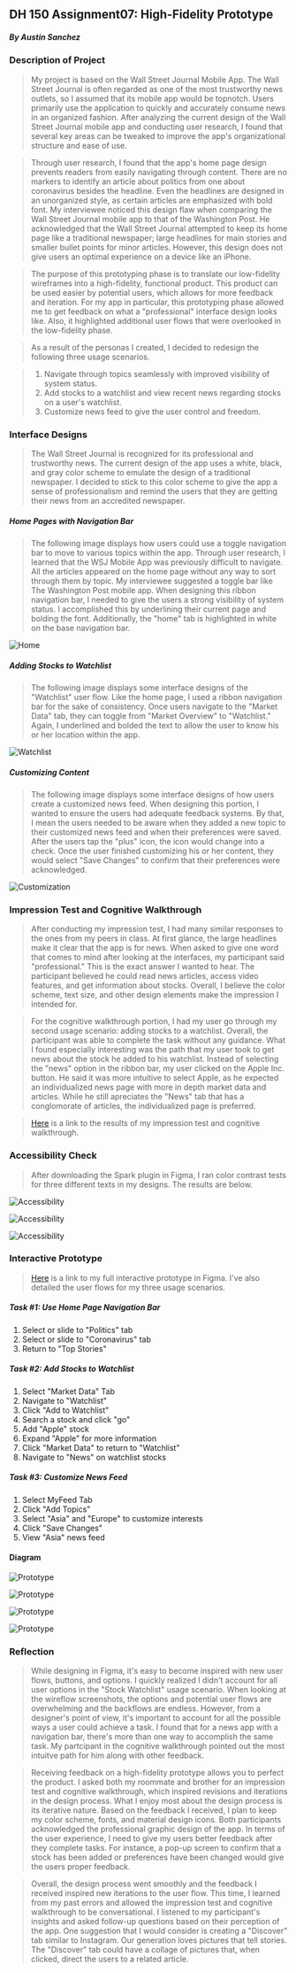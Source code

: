 ## DH 150 Assignment07: High-Fidelity Prototype
##### By Austin Sanchez


### Description of Project
>My project is based on the Wall Street Journal Mobile App. The Wall Street Journal is often regarded as one of the most trustworthy news outlets, so I assumed that its mobile app would be topnotch. Users primarily use the application to quickly and accurately consume news in an organized fashion. After analyzing the current design of the Wall Street Journal mobile app and conducting user research, I found that several key areas can be tweaked to improve the app's organizational structure and ease of use. 

>Through user research, I found that the app's home page design prevents readers from easily navigating through content. There are no markers to identify an article about politics from one about coronavirus besides the headline. Even the headlines are designed in an unorganized style, as certain articles are emphasized with bold font. My interviewee noticed this design flaw when comparing the Wall Street Journal mobile app to that of the Washington Post. He acknowledged that the Wall Street Journal attempted to keep its home page like a traditional newspaper; large headlines for main stories and smaller bullet points for minor articles. However, this design does not give users an optimal experience on a device like an iPhone. 

>The purpose of this prototyping phase is to translate our low-fidelity wireframes into a high-fidelity, functional product. This product can be used easier by potential users, which allows for more feedback and iteration. For my app in particular, this prototyping phase allowed me to get feedback on what a "professional" interface design looks like. Also, it highlighted additional user flows that were overlooked in the low-fidelity phase.

>As a result of the personas I created, I decided to redesign the following three usage scenarios. 

>1. Navigate through topics seamlessly with improved visibility of system status.
>2. Add stocks to a watchlist and view recent news regarding stocks on a user's watchlist.
>3. Customize news feed to give the user control and freedom. 


### Interface Designs
> The Wall Street Journal is recognized for its professional and trustworthy news. The current design of the app uses a white, black, and gray color scheme to emulate the design of a traditional newspaper. I decided to stick to this color scheme to give the app a sense of professionalism and remind the users that they are getting their news from an accredited newspaper.

##### Home Pages with Navigation Bar
>The following image displays how users could use a toggle navigation bar to move to various topics within the app. Through user research, I learned that the WSJ Mobile App was previously difficult to navigate. All the articles appeared on the home page without any way to sort through them by topic. My interviewee suggested a toggle bar like The Washington Post mobile app. When designing this ribbon navigation bar, I needed to give the users a strong visibility of system status. I accomplished this by underlining their current page and bolding the font. Additionally, the "home" tab is highlighted in white on the base navigation bar. 


![Home](/homepages.png)



##### Adding Stocks to Watchlist
>The following image displays some interface designs of the "Watchlist" user flow. Like the home page, I used a ribbon navigation bar for the sake of consistency. Once users navigate to the "Market Data" tab, they can toggle from "Market Overview" to "Watchlist." Again, I underlined and bolded the text to allow the user to know his or her location within the app.


![Watchlist](/watchlist.png)



##### Customizing Content
>The following image displays some interface designs of how users create a customized news feed. When designing this portion, I wanted to ensure the users had adequate feedback systems. By that, I mean the users needed to be aware when they added a new topic to their customized news feed and when their preferences were saved. After the users tap the "plus" icon, the icon would change into a check. Once the user finished customizing his or her content, they would select "Save Changes" to confirm that their preferences were acknowledged. 


![Customization](/customize.png)

### Impression Test and Cognitive Walkthrough
>After conducting my impression test, I had many similar responses to the ones from my peers in class. At first glance, the large headlines make it clear that the app is for news. When asked to give one word that comes to mind after looking at the interfaces, my participant said "professional." This is the exact answer I wanted to hear. The participant believed he could read news articles, access video features, and get information about stocks. Overall, I believe the color scheme, text size, and other design elements make the impression I intended for.

>For the cognitive walkthrough portion, I had my user go through my second usage scenario: adding stocks to a watchlist. Overall, the participant was able to complete the task without any guidance. What I found especially interesting was the path that my user took to get news about the stock he added to his watchlist. Instead of selecting the "news" option in the ribbon bar, my user clicked on the Apple Inc. button. He said it was more intuitive to select Apple, as he expected an individualized news page with more in depth market data and articles. While he still apreciates the "News" tab that has a conglomorate of articles, the individualized page is preferred. 


>[Here](https://docs.google.com/document/d/1pHUz6xwcbJR-0Jceg0VKZLdEhBg6ylUxBsNDUSWzvr8/edit?usp=sharing) is a link to the results of my impression test and cognitive walkthrough.

### Accessibility Check
>After downloading the Spark plugin in Figma, I ran color contrast tests for three different texts in my designs. The results are below.

![Accessibility](/Ribbon.png)


![Accessibility](/Text.png)


![Accessibility](/Bar.png)

### Interactive Prototype
> [Here](https://www.figma.com/file/v4XBxU0OnMuxDPKhB7irSn/WSJ-Prototype?node-id=50%3A590) is a link to my full interactive prototype in Figma. I've also detailed the user flows for my three usage scenarios.

##### Task #1: Use Home Page Navigation Bar
1. Select or slide to "Politics" tab
2. Select or slide to "Coronavirus" tab
3. Return to "Top Stories"

##### Task #2: Add Stocks to Watchlist
1. Select "Market Data" Tab
2. Navigate to "Watchlist"
3. Click "Add to Watchlist"
4. Search a stock and click "go"
5. Add "Apple"  stock
6. Expand "Apple" for more information
7. Click "Market Data" to return to "Watchlist"
6. Navigate to "News" on watchlist stocks


##### Task #3: Customize News Feed
1. Select MyFeed Tab
2. Click "Add Topics"
3. Select "Asia" and "Europe" to customize interests
4. Click "Save Changes"
5. View "Asia" news feed

#### Diagram

![Prototype](/Prototype.png)

![Prototype](/navigation.png)

![Prototype](/stocks.png)

![Prototype](/custom.png)


### Reflection
>While designing in Figma, it's easy to become inspired with new user flows, buttons, and options. I quickly realized I didn't account for all user options in the "Stock Watchlist" usage scenario. When looking at the wireflow screenshots, the options and potential user flows are overwhelming and the backflows are endless. However, from a designer's point of view, it's important to account for all the possible ways a user could achieve a task. I found that for a news app with a navigation bar, there's more than one way to accomplish the same task. My partcipant in the cognitive walkthrough pointed out the most intuitve path for him along with other feedback.

>Receiving feedback on a high-fidelity prototype allows you to perfect the product. I asked both my roommate and brother for an impression test and cognitive walkthrough, which inspired revisions and iterations in the design process. What I enjoy most about the design process is its iterative nature. Based on the feedback I received, I plan to keep my color scheme, fonts, and material design icons. Both participants acknowledged the professional graphic design of the app. In terms of the user experience, I need to give my users better feedback after they complete tasks. For instance, a pop-up screen to confirm that a stock has been added or preferences have been changed would give the users proper feedback. 

>Overall, the design process went smoothly and the feedback I received inspired new iterations to the user flow. This time, I learned from my past errors and allowed the impression test and cognitive walkthrough to be conversational. I listened to my participant's insights and asked follow-up questions based on their perception of the app. One suggestion that I would consider is creating a "Discover" tab similar to Instagram. Our generation loves pictures that tell stories. The "Discover" tab could have a collage of pictures that, when clicked, direct the users to a related article.
